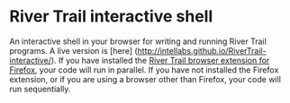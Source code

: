 River Trail interactive shell
=============================

An interactive shell in your browser for writing and running River Trail programs. A live version is [here] (http://intellabs.github.io/RiverTrail-interactive/). If you have installed the [River Trail browser extension for Firefox](https://github.com/IntelLabs/RiverTrail/wiki#getting-river-trail), your code will run in parallel. If you have not installed the Firefox extension, or if you are using a browser other than Firefox, your code will run sequentially.

